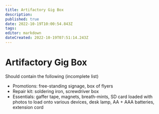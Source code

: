 ```yaml
---
title: Artifactory Gig Box
description: 
published: true
date: 2022-10-19T10:00:54.843Z
tags: 
editor: markdown
dateCreated: 2022-10-19T07:51:14.243Z
---
```


# Artifactory Gig Box

Should contain the following (incomplete list)

-   Promotions: free-standing signage, box of flyers
-   Repair kit: soldering iron, screwdriver box
-   Essentials: gaffer tape, magnets, breath-mints, SD card loaded with photos to load onto various devices, desk lamp, AA + AAA batteries, extension cord
